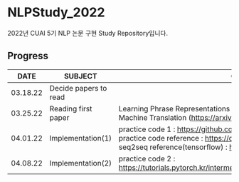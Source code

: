 # NLPStudy_2022
2022년 CUAI 5기 NLP 논문 구현 Study Repository입니다.

## Progress
|DATE|SUBJECT|CONTENT|
|------|---|---|
|03.18.22|Decide papers to read||
|03.25.22|Reading first paper|Learning Phrase Representations using RNN Encoder-Decoder for Statistical Machine Translation (https://arxiv.org/pdf/1406.1078.pdf) |
|04.01.22|Implementation(1) |practice code 1 : https://github.com/bentrevett/pytorch-seq2seq.git <br> practice code reference : https://codlingual.tistory.com/91 <br> seq2seq reference(tensorflow) : https://wikidocs.net/24996 |
|04.08.22|Implementation(2) |practice code 2 : https://tutorials.pytorch.kr/intermediate/seq2seq_translation_tutorial.html#id5 |
